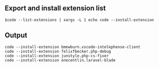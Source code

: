 ## Export and install extension list
`$code --list-extensions | xargs -L 1 echo code --install-extension`

## Output
```
code --install-extension bmewburn.vscode-intelephense-client
code --install-extension felixfbecker.php-debug
code --install-extension junstyle.php-cs-fixer
code --install-extension onecentlin.laravel-blade
```
